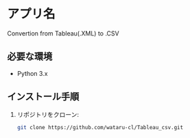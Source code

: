 # アプリ名
Convertion from Tableau(.XML) to .CSV

## 必要な環境
- Python 3.x

## インストール手順

1. リポジトリをクローン:
   ```bash
   git clone https://github.com/wataru-cl/Tableau_csv.git
